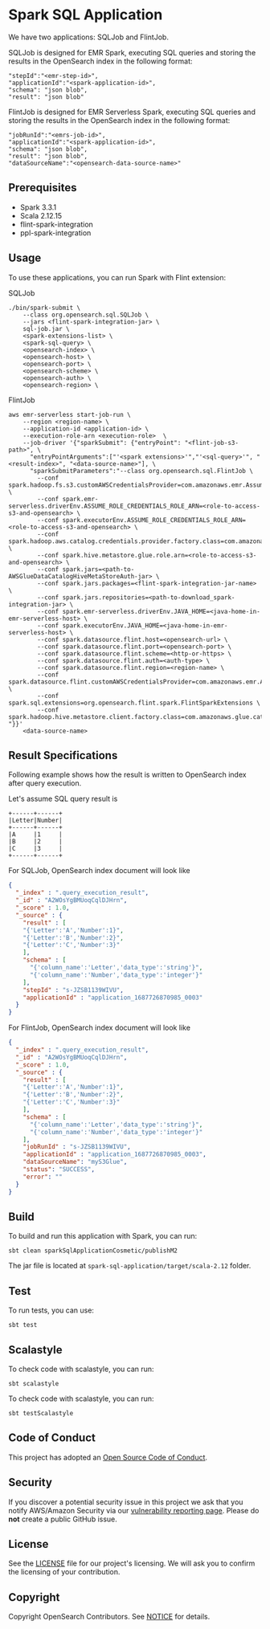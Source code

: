 # Spark SQL Application

We have two applications: SQLJob and FlintJob.

SQLJob is designed for EMR Spark, executing SQL queries and storing the results in the OpenSearch index in the following format:
```
"stepId":"<emr-step-id>",
"applicationId":"<spark-application-id>",
"schema": "json blob",
"result": "json blob"
```

FlintJob is designed for EMR Serverless Spark, executing SQL queries and storing the results in the OpenSearch index in the following format:

```
"jobRunId":"<emrs-job-id>",
"applicationId":"<spark-application-id>",
"schema": "json blob",
"result": "json blob",
"dataSourceName":"<opensearch-data-source-name>"
```

## Prerequisites

+ Spark 3.3.1
+ Scala 2.12.15
+ flint-spark-integration
+ ppl-spark-integration

## Usage

To use these applications, you can run Spark with Flint extension:

SQLJob
```
./bin/spark-submit \
    --class org.opensearch.sql.SQLJob \
    --jars <flint-spark-integration-jar> \
    sql-job.jar \
    <spark-extensions-list> \
    <spark-sql-query> \
    <opensearch-index> \
    <opensearch-host> \
    <opensearch-port> \
    <opensearch-scheme> \
    <opensearch-auth> \
    <opensearch-region> \
```

FlintJob
```
aws emr-serverless start-job-run \
    --region <region-name> \
    --application-id <application-id> \
    --execution-role-arn <execution-role>  \
    --job-driver '{"sparkSubmit": {"entryPoint": "<flint-job-s3-path>", \
      "entryPointArguments":["'<spark extensions>'","'<sql-query>'", "<result-index>", "<data-source-name>"], \
      "sparkSubmitParameters":"--class org.opensearch.sql.FlintJob \
        --conf spark.hadoop.fs.s3.customAWSCredentialsProvider=com.amazonaws.emr.AssumeRoleAWSCredentialsProvider \
        --conf spark.emr-serverless.driverEnv.ASSUME_ROLE_CREDENTIALS_ROLE_ARN=<role-to-access-s3-and-opensearch> \
        --conf spark.executorEnv.ASSUME_ROLE_CREDENTIALS_ROLE_ARN=<role-to-access-s3-and-opensearch> \
        --conf spark.hadoop.aws.catalog.credentials.provider.factory.class=com.amazonaws.glue.catalog.metastore.STSAssumeRoleSessionCredentialsProviderFactory \
        --conf spark.hive.metastore.glue.role.arn=<role-to-access-s3-and-opensearch> \
        --conf spark.jars=<path-to-AWSGlueDataCatalogHiveMetaStoreAuth-jar> \
        --conf spark.jars.packages=<flint-spark-integration-jar-name> \
        --conf spark.jars.repositories=<path-to-download_spark-integration-jar> \
        --conf spark.emr-serverless.driverEnv.JAVA_HOME=<java-home-in-emr-serverless-host> \
        --conf spark.executorEnv.JAVA_HOME=<java-home-in-emr-serverless-host> \
        --conf spark.datasource.flint.host=<opensearch-url> \
        --conf spark.datasource.flint.port=<opensearch-port> \
        --conf spark.datasource.flint.scheme=<http-or-https> \
        --conf spark.datasource.flint.auth=<auth-type> \
        --conf spark.datasource.flint.region=<region-name> \
        --conf spark.datasource.flint.customAWSCredentialsProvider=com.amazonaws.emr.AssumeRoleAWSCredentialsProvider \
        --conf spark.sql.extensions=org.opensearch.flint.spark.FlintSparkExtensions \
        --conf spark.hadoop.hive.metastore.client.factory.class=com.amazonaws.glue.catalog.metastore.AWSGlueDataCatalogHiveClientFactory "}}'
    <data-source-name>
```

## Result Specifications

Following example shows how the result is written to OpenSearch index after query execution.

Let's assume SQL query result is
```
+------+------+
|Letter|Number|
+------+------+
|A     |1     |
|B     |2     |
|C     |3     |
+------+------+
```
For SQLJob, OpenSearch index document will look like
```json
{
  "_index" : ".query_execution_result",
  "_id" : "A2WOsYgBMUoqCqlDJHrn",
  "_score" : 1.0,
  "_source" : {
    "result" : [
    "{'Letter':'A','Number':1}",
    "{'Letter':'B','Number':2}",
    "{'Letter':'C','Number':3}"
    ],
    "schema" : [
      "{'column_name':'Letter','data_type':'string'}",
      "{'column_name':'Number','data_type':'integer'}"
    ],
    "stepId" : "s-JZSB1139WIVU",
    "applicationId" : "application_1687726870985_0003"
  }
}
```

For FlintJob, OpenSearch index document will look like
```json
{
  "_index" : ".query_execution_result",
  "_id" : "A2WOsYgBMUoqCqlDJHrn",
  "_score" : 1.0,
  "_source" : {
    "result" : [
    "{'Letter':'A','Number':1}",
    "{'Letter':'B','Number':2}",
    "{'Letter':'C','Number':3}"
    ],
    "schema" : [
      "{'column_name':'Letter','data_type':'string'}",
      "{'column_name':'Number','data_type':'integer'}"
    ],
    "jobRunId" : "s-JZSB1139WIVU",
    "applicationId" : "application_1687726870985_0003",
    "dataSourceName": "myS3Glue",
    "status": "SUCCESS",
    "error": ""
  }
}
```

## Build

To build and run this application with Spark, you can run:

```
sbt clean sparkSqlApplicationCosmetic/publishM2
```

The jar file is located at `spark-sql-application/target/scala-2.12` folder.

## Test

To run tests, you can use:

```
sbt test
```

## Scalastyle

To check code with scalastyle, you can run:

```
sbt scalastyle
```

To check code with scalastyle, you can run:

```
sbt testScalastyle
```

## Code of Conduct

This project has adopted an [Open Source Code of Conduct](../CODE_OF_CONDUCT.md).

## Security

If you discover a potential security issue in this project we ask that you notify AWS/Amazon Security via our [vulnerability reporting page](http://aws.amazon.com/security/vulnerability-reporting/). Please do **not** create a public GitHub issue.

## License

See the [LICENSE](../LICENSE.txt) file for our project's licensing. We will ask you to confirm the licensing of your contribution.

## Copyright

Copyright OpenSearch Contributors. See [NOTICE](../NOTICE) for details.